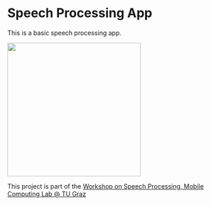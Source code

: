 # Speech Processing App

This is a basic speech processing app. 

<img src="https://github.com/osaukh/mobile_computing_lab/blob/master/code/OnDeviceActivityRecognition/screenshot.png" width="300px">

This project is part of the [Workshop on Speech Processing, Mobile Computing Lab @ TU Graz](https://github.com/osaukh/mobile_computing_lab/blob/master/2020-04-20__WS5_0__Transfer_Learning.ipynb)


